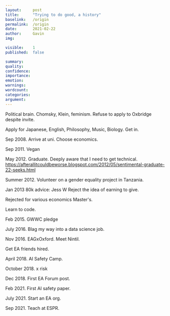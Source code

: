 ```yaml
---
layout:     post
title:      "Trying to do good, a history"
baselink:   /origin
permalink:  /origin
date:       2021-02-22
author:     Gavin   
img:        

visible:    1
published:  false

summary:    
quality:    
confidence: 
importance: 
emotion: 	
warnings: 	
wordcount:  
categories: 
argument:	
---
```


Political brain. Chomsky, Klein, feminism.
Refuse to apply to Oxbridge despite invite.

Apply for Japanese, English, Philosophy, Music, Biology. Get in.

Sep 2008. Arrive at uni. Choose economics.

Sep 2011. Vegan

May 2012. Graduate. Deeply aware that I need to get technical.
https://afterallitcouldbeworse.blogspot.com/2012/05/sentimental-graduate-22-seeks.html

Summer 2012. Volunteer on a gender equality project in Tanzania.

Jan 2013	80k advice: Jess W
Reject the idea of earning to give.

Rejected for various economics Master's.

Learn to code.

Feb 2015.  GWWC pledge

July 2016. Blag my way into a data science job.

Nov 2016. EAGxOxford. Meet Nintil. 

Get EA friends hired.

April 2018. AI Safety Camp.

October 2018. x risk

Dec 2018. First EA Forum post.

Feb 2021. First AI safety paper.

July 2021. Start an EA org.

Sep 2021. Teach at ESPR.